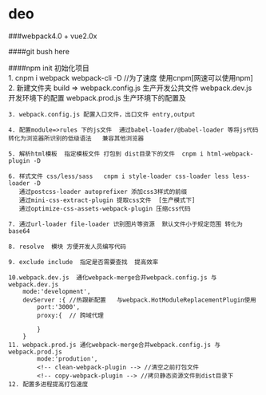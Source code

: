 # deo
###webpack4.0 + vue2.0x

####git bush here   
    <!-- 执行命令 touch .gitgnore  在该文件中添加需要忽视提交到github上的文件 如node_modules -->

####npm init 初始化项目  
    1. cnpm i webpack webpack-cli -D   //为了速度 使用cnpm[网速可以使用npm]
    2. 新建文件夹 build => webpack.config.js  生产开发公共文件
                          webpack.dev.js  开发环境下的配置
                          webpack.prod.js 生产环境下的配置及
    
    3. webpack.config.js 配置入口文件，出口文件 entry,output

    4. 配置module=>rules 下的js文件  通过babel-loader/@babel-loader 等将js代码转化为浏览器所识别的低级语法   兼容其他浏览器

    5. 解析html模板  指定模板文件 打包到 dist目录下的文件  cnpm i html-webpack-plugin -D

    6. 样式文件 css/less/sass   cnpm i style-loader css-loader less less-loader -D   
       通过postcss-loader autoprefixer 添加css3样式的前缀
       通过mini-css-extract-plugin 提取css文件  [生产模式下]
       通过optimize-css-assets-webpack-plugin 压缩css代码

    7. 通过url-loader file-loader 识别图片等资源  默认文件小于规定范围 转化为base64

    8. resolve  模块 方便开发人员编写代码

    9. exclude include  指定是否需要查找  提高效率

    10.webpack.dev.js  通化webpack-merge合并webpack.config.js 与 webpack.dev.js
        mode:'development',
        devServer :{ //热跟新配置   与webpack.HotModuleReplacementPlugin使用
            port:'3000',
            proxy:{  // 跨域代理

            }
        }
    11. webpack.prod.js 通化webpack-merge合并webpack.config.js 与 webpack.prod.js
            mode:'prodution',
            <!-- clean-webpack-plugin --> //清空之前打包文件
            <!-- copy-webpack-plugin --> //拷贝静态资源文件到dist目录下
    12. 配置多进程提高打包速度